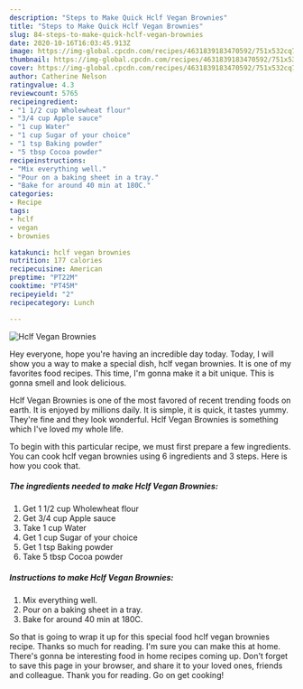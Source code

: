 ```yaml
---
description: "Steps to Make Quick Hclf Vegan Brownies"
title: "Steps to Make Quick Hclf Vegan Brownies"
slug: 84-steps-to-make-quick-hclf-vegan-brownies
date: 2020-10-16T16:03:45.913Z
image: https://img-global.cpcdn.com/recipes/4631839183470592/751x532cq70/hclf-vegan-brownies-recipe-main-photo.jpg
thumbnail: https://img-global.cpcdn.com/recipes/4631839183470592/751x532cq70/hclf-vegan-brownies-recipe-main-photo.jpg
cover: https://img-global.cpcdn.com/recipes/4631839183470592/751x532cq70/hclf-vegan-brownies-recipe-main-photo.jpg
author: Catherine Nelson
ratingvalue: 4.3
reviewcount: 5765
recipeingredient:
- "1 1/2 cup Wholewheat flour"
- "3/4 cup Apple sauce"
- "1 cup Water"
- "1 cup Sugar of your choice"
- "1 tsp Baking powder"
- "5 tbsp Cocoa powder"
recipeinstructions:
- "Mix everything well."
- "Pour on a baking sheet in a tray."
- "Bake for around 40 min at 180C."
categories:
- Recipe
tags:
- hclf
- vegan
- brownies

katakunci: hclf vegan brownies 
nutrition: 177 calories
recipecuisine: American
preptime: "PT22M"
cooktime: "PT45M"
recipeyield: "2"
recipecategory: Lunch

---
```



![Hclf Vegan Brownies](https://img-global.cpcdn.com/recipes/4631839183470592/751x532cq70/hclf-vegan-brownies-recipe-main-photo.jpg)

Hey everyone, hope you're having an incredible day today. Today, I will show you a way to make a special dish, hclf vegan brownies. It is one of my favorites food recipes. This time, I'm gonna make it a bit unique. This is gonna smell and look delicious.

Hclf Vegan Brownies is one of the most favored of recent trending foods on earth. It is enjoyed by millions daily. It is simple, it is quick, it tastes yummy. They're fine and they look wonderful. Hclf Vegan Brownies is something which I've loved my whole life.




To begin with this particular recipe, we must first prepare a few ingredients. You can cook hclf vegan brownies using 6 ingredients and 3 steps. Here is how you cook that.

<!--inarticleads1-->

##### The ingredients needed to make Hclf Vegan Brownies:

1. Get 1 1/2 cup Wholewheat flour
1. Get 3/4 cup Apple sauce
1. Take 1 cup Water
1. Get 1 cup Sugar of your choice
1. Get 1 tsp Baking powder
1. Take 5 tbsp Cocoa powder




<!--inarticleads2-->

##### Instructions to make Hclf Vegan Brownies:

1. Mix everything well.
1. Pour on a baking sheet in a tray.
1. Bake for around 40 min at 180C.




So that is going to wrap it up for this special food hclf vegan brownies recipe. Thanks so much for reading. I'm sure you can make this at home. There's gonna be interesting food in home recipes coming up. Don't forget to save this page in your browser, and share it to your loved ones, friends and colleague. Thank you for reading. Go on get cooking!
